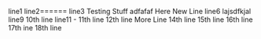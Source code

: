 line1
line2======
line3
Testing Stuff
adfafaf
Here New Line
line6
lajsdfkjal
line9
10th line
line11 - 11th line
12th line
More Line
14th line
15th line
16th line
17th ine
18th line
